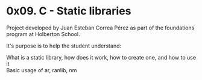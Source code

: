 # 0x09. C - Static libraries

Project developed by Juan Esteban Correa Pérez as part of the foundations program at Holberton School.

It's purpose is to help the student understand:

What is a static library, how does it work, how to create one, and how to use it  
Basic usage of ar, ranlib, nm  
